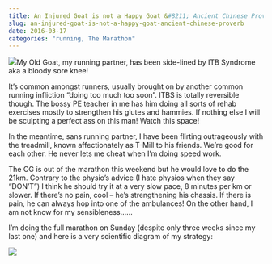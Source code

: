```yaml
---
title: An Injured Goat is not a Happy Goat &#8211; Ancient Chinese Proverb
slug: an-injured-goat-is-not-a-happy-goat-ancient-chinese-proverb
date: 2016-03-17
categories: "running, The Marathon"
---
```


<p><img src="https://res.cloudinary.com/dy6grlu8z/image/upload/v1558841940/pbl8w69wmgvcpvrxjgkv.jpg"/>My Old Goat, my running partner, has been side-lined by ITB Syndrome aka a bloody sore knee!</p>
<p>It’s common amongst runners, usually brought on by another common running infliction “doing too much too soon”. ITBS is totally reversible though. The bossy PE teacher in me has him doing all sorts of rehab exercises mostly to strengthen his glutes and hammies. If nothing else I will be sculpting a perfect ass on this man! Watch this space!</p>
<p>In the meantime, sans running partner, I have been flirting outrageously with the treadmill, known affectionately as T-Mill to his friends. We’re good for each other. He never lets me cheat when I’m doing speed work.</p>
<p>The OG is out of the marathon this weekend but he would love to do the 21km. Contrary to the physio’s advice (I hate physios when they say “DON’T”) I think he should try it at a very slow pace, 8 minutes per km or slower. If there’s no pain, cool – he’s strengthening his chassis. If there is pain, he can always hop into one of the ambulances! On the other hand, I am not know for my sensibleness……</p>
<p>I’m doing the full marathon on Sunday (despite only three weeks since my last one) and here is a very scientific diagram of my strategy:</p>
<p><img src="https://res.cloudinary.com/dy6grlu8z/image/upload/v1558841941/mcauqe79ylfms1awg1f6.jpg"/></p>
<p> </p>
<p> </p>
<p> </p>









